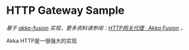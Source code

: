 # HTTP Gateway Sample

*基于 [akka-fusion](https://github.com/ihongka/akka-fusion/tree/master/fusion-http-gateway) 实现，更多资料请参阅：[HTTP网关代理 · Akka Fusion](https://ihongka.github.io/akka-fusion/http-gateway/index.html) 。*

Akka HTTP是一很强大的实现

